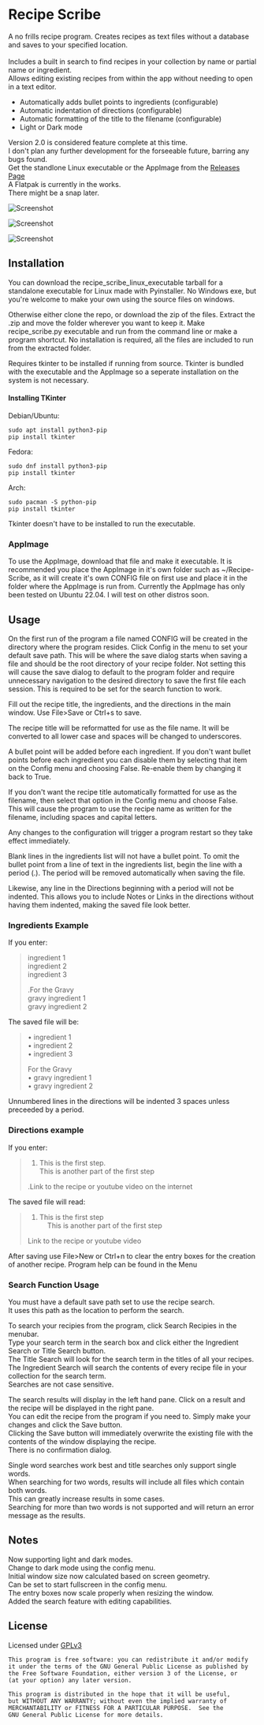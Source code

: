 # Recipe Scribe
A no frills recipe program. Creates recipes as text files without a database and saves to your specified location.<br>  
Includes a built in search to find recipes in your collection by name or partial name or ingredient.<br>
Allows editing existing recipes from within the app without needing to open in a text editor.

* Automatically adds bullet points to ingredients (configurable)
* Automatic indentation of directions (configurable)
* Automatic formatting of the title to the filename (configurable)
* Light or Dark mode

Version 2.0 is considered feature complete at this time. <br>
I don't plan any further development for the forseeable future, barring any bugs found.<br>
Get the standlone Linux executable or the AppImage from the [Releases Page](https://github.com/cerebralnomad/Recipe-Scribe/releases/tag/v2.0-stable)<br>
A Flatpak is currently in the works.<br>
There might be a snap later.<br>
 
![Screenshot](/screenshot/rs_main_window.png?raw=true "Screenshot")

![Screenshot](/screenshot/rs_dark_mode.png?raw=true "Dark mode screenshot")

![Screenshot](/screenshot/rs_search_window.png?raw=true "Search Window Screenshot")

## Installation

You can download the recipe_scribe_linux_executable tarball for a standalone executable for Linux made with Pyinstaller.
No Windows exe, but you're welcome to make your own using the source files on windows.

Otherwise either clone the repo, or download the zip of the files.
Extract the .zip and move the folder wherever you want to keep it. Make recipe_scribe.py executable and run from the 
command line or make a program shortcut.
No installation is required, all the files are included to run from the extracted folder.

Requires tkinter to be installed if running from source.
Tkinter is bundled with the executable and the AppImage so a seperate installation on the system is not necessary.

#### Installing TKinter
Debian/Ubuntu:
```
sudo apt install python3-pip
pip install tkinter
```
Fedora:
```
sudo dnf install python3-pip
pip install tkinter
```
Arch:
```
sudo pacman -S python-pip
pip install tkinter
```

Tkinter doesn't have to be installed to run the executable.

### AppImage

To use the AppImage, download that file and make it executable.
It is recommended you place the AppImage in it's own folder such as ~/Recipe-Scribe, as it will create it's own 
CONFIG file on first use and place it in the folder where the AppImage is run from.
Currently the AppImage has only been tested on Ubuntu 22.04. I will test on other distros soon.
 
## Usage

On the first run of the program a file named CONFIG will be created in the directory where the program resides.
Click Config in the menu to set your default save path. This will be where the save dialog starts when saving a file and 
should be the root directory of your recipe folder. 
Not setting this will cause the save dialog to default to the program folder and require unnecessary navigation to
the desired directory to save the first file each session.
This is required to be set for the search function to work.

Fill out the recipe title, the ingredients, and the directions in the main window.
Use File>Save or Ctrl+s to save. 

The recipe title will be reformatted for use as the file name. It will be converted to all lower case and spaces will be 
changed to underscores.

A bullet point will be added before each ingredient.
If you don't want bullet points before each ingredient you can disable them by 
selecting that item on the Config menu and choosing False.
Re-enable them by changing it back to True. 

If you don't want the recipe title automatically formatted for use as the filename,
then select that option in the Config menu and choose False.  
This will cause the program to use the recipe name as written for the filename, 
including spaces and capital letters.

Any changes to the configuration will trigger a program restart so they take effect immediately.

Blank lines in the ingredients list will not have a bullet point.
To omit the bullet point from a line of text in the ingredients list, begin the line with a period (.).
The period will be removed automatically when saving the file.

Likewise, any line in the Directions beginning with a period will not be indented.
This allows you to include Notes or Links in the directions without having them indented,
making the saved file look better.

### Ingredients Example
If you enter:  
> ingredient 1  
> ingredient 2  
> ingredient 3  
>
> .For the Gravy  
> gravy ingredient 1  
> gravy ingredient 2  

The saved file will be:  
> • ingredient 1  
> • ingredient 2  
> • ingredient 3  
>
> For the Gravy  
> • gravy ingredient 1  
> • gravy ingredient 2  

Unnumbered lines in the directions will be indented 3 spaces unless preceeded by a period.

### Directions example
If you enter:  
> 1. This is the first step.<br>
> This is another part of the first step  
>
> .Link to the recipe or youtube video on the internet
>
The saved file will read:  
> 1. This is the first step<br>
> &nbsp;&nbsp;&nbsp;&nbsp;This is another part of the first step  
>
> Link to the recipe or youtube video

After saving use File>New or Ctrl+n to clear the entry boxes for the creation of another recipe.
Program help can be found in the Menu

### Search Function Usage
You must have a default save path set to use the recipe search.  
It uses this path as the location to perform the search.

To search your recipies from the program, click Search Recipies in the menubar.  
Type your search term in the search box and click either the Ingredient Search or Title Search button.  
The Title Search will look for the search term in the titles of all your recipes.  
The Ingredient Search will search the contents of every recipe file in your collection for the search term.  
Searches are not case sensitive.

The search results will display in the left hand pane. Click on a result and the recipe will be displayed in the right pane.  
You can edit the recipe from the program if you need to. Simply make your changes and click the Save button.  
Clicking the Save button will immediately overwrite the existing file with the contents of the window displaying the recipe.  
There is no confirmation dialog.

Single word searches work best and title searches only support single words.  
When searching for two words, results will include all files which contain both words.  
This can greatly increase results in some cases.  
Searching for more than two words is not supported and will return an error message as the results.

## Notes
Now supporting light and dark modes.<br>
Change to dark mode using the config menu.<br>
Initial window size now calculated based on screen geometry.<br>
Can be set to start fullscreen in the config menu.<br>
The entry boxes now scale properly when resizing the window.<br>
Added the search feature with editing capabilities.<br>

## License

Licensed under [GPLv3](https://www.gnu.org/licenses/gpl-3.0.en.html)

    This program is free software: you can redistribute it and/or modify
    it under the terms of the GNU General Public License as published by
    the Free Software Foundation, either version 3 of the License, or
    (at your option) any later version.

    This program is distributed in the hope that it will be useful,
    but WITHOUT ANY WARRANTY; without even the implied warranty of
    MERCHANTABILITY or FITNESS FOR A PARTICULAR PURPOSE.  See the
    GNU General Public License for more details.
